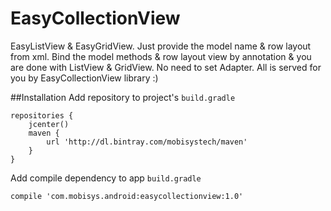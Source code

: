 # EasyCollectionView
EasyListView &amp; EasyGridView. Just provide the model name &amp; row layout from xml. Bind the model methods &amp; row layout view by annotation &amp; you are done with ListView &amp; GridView. No need to set Adapter. All is served for you by EasyCollectionView library :)

##Installation
Add repository to project's ```build.gradle```
```
repositories {
    jcenter()
    maven {
        url 'http://dl.bintray.com/mobisystech/maven'
    }
}
```
Add compile dependency to app ```build.gradle```
```
compile 'com.mobisys.android:easycollectionview:1.0'
```
